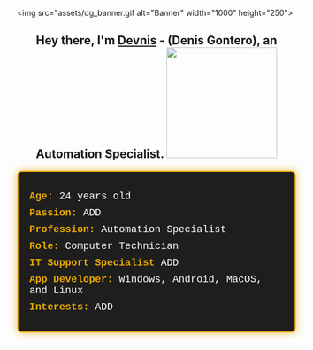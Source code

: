 <img src="assets/dg_banner.gif alt="Banner" width="1000" height="250">

<h2 align="center">Hey there, I'm <a href="https://github.com/DevnisG">Devnis</a> - (Denis Gontero), an Automation Specialist. <img src="https://media.tenor.com/y6zG6TM56CYAAAAi/katana-sword.gif" width="200"></h2>

<div style="font-family: 'Courier New', monospace; background-color: #1e1e1e; color: white; padding: 20px; border-radius: 8px; border: 2px solid #e6a800; box-shadow: 0 0 15px rgba(230, 168, 0, 0.7);">
  <ul style="list-style-type: none; padding-left: 0;">
    <li style="font-size: 18px; margin: 10px 0;"><strong style="color: #e6a800;">Age:</strong> 24 years old</li>
    <li style="font-size: 18px; margin: 10px 0;"><strong style="color: #e6a800;">Passion:</strong> ADD </li>
    <li style="font-size: 18px; margin: 10px 0;"><strong style="color: #e6a800;">Profession:</strong> Automation Specialist</li>
    <li style="font-size: 18px; margin: 10px 0;"><strong style="color: #e6a800;">Role:</strong> Computer Technician</li>
    <li style="font-size: 18px; margin: 10px 0;"><strong style="color: #e6a800;">IT Support Specialist</strong> ADD </li>
    <li style="font-size: 18px; margin: 10px 0;"><strong style="color: #e6a800;">App Developer:</strong> Windows, Android, MacOS, and Linux</li>
    <li style="font-size: 18px; margin: 10px 0;"><strong style="color: #e6a800;">Interests:</strong> ADD </li>
  </ul>
</div>





